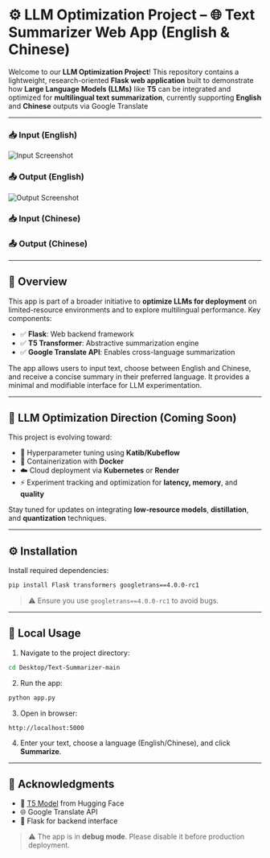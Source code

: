 # ⚙️ LLM Optimization Project – 🌐 Text Summarizer Web App (English & Chinese)

Welcome to our **LLM Optimization Project**! This repository contains a lightweight, research-oriented **Flask web application** built to demonstrate how **Large Language Models (LLMs)** like **T5** can be integrated and optimized for **multilingual text summarization**, currently supporting **English** and **Chinese** outputs via Google Translate

---

### 📥 Input (English)

![Input Screenshot](input.png)

### 📤 Output (English)

![Output Screenshot](output.png)

### 📥 Input (Chinese)

<!-- Add screenshot or example text here -->

### 📤 Output (Chinese)

<!-- Add screenshot or example text here -->

---

## 🧠 Overview

This app is part of a broader initiative to **optimize LLMs for deployment** on limited-resource environments and to explore multilingual performance. Key components:

* ✅ **Flask**: Web backend framework
* ✅ **T5 Transformer**: Abstractive summarization engine
* ✅ **Google Translate API**: Enables cross-language summarization

The app allows users to input text, choose between English and Chinese, and receive a concise summary in their preferred language. It provides a minimal and modifiable interface for LLM experimentation.

---

## 🔬 LLM Optimization Direction (Coming Soon)

This project is evolving toward:

* 🧪 Hyperparameter tuning using **Katib/Kubeflow**
* 🐳 Containerization with **Docker**
* ☁️ Cloud deployment via **Kubernetes** or **Render**
* ⚡ Experiment tracking and optimization for **latency, memory**, and **quality**

Stay tuned for updates on integrating **low-resource models**, **distillation**, and **quantization** techniques.

---

## ⚙️ Installation

Install required dependencies:

```bash
pip install Flask transformers googletrans==4.0.0-rc1
````

> ⚠️ Ensure you use `googletrans==4.0.0-rc1` to avoid bugs.

---

## 🚀 Local Usage

1. Navigate to the project directory:

```bash
cd Desktop/Text-Summarizer-main
```

2. Run the app:

```bash
python app.py
```

3. Open in browser:

```
http://localhost:5000
```

4. Enter your text, choose a language (English/Chinese), and click **Summarize**.

---

## 🙏 Acknowledgments

* 🤖 [T5 Model](https://huggingface.co/t5-small) from Hugging Face
* 🌐 Google Translate API
* 🧪 Flask for backend interface

> ⚠️ The app is in **debug mode**. Please disable it before production deployment.

